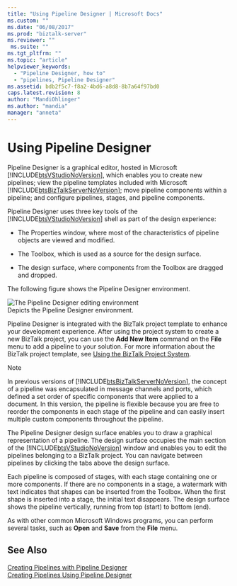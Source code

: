```yaml
---
title: "Using Pipeline Designer | Microsoft Docs"
ms.custom: ""
ms.date: "06/08/2017"
ms.prod: "biztalk-server"
ms.reviewer: ""
 ms.suite: ""
ms.tgt_pltfrm: ""
ms.topic: "article"
helpviewer_keywords: 
  - "Pipeline Designer, how to"
  - "pipelines, Pipeline Designer"
ms.assetid: bdb2f5c7-f8a2-4bd6-a8d8-8b7a64f97bd0
caps.latest.revision: 8
author: "MandiOhlinger"
ms.author: "mandia"
manager: "anneta"
---
```

# Using Pipeline Designer
Pipeline Designer is a graphical editor, hosted in Microsoft [!INCLUDE[btsVStudioNoVersion](../includes/btsvstudionoversion-md.md)], which enables you to create new pipelines; view the pipeline templates included with Microsoft [!INCLUDE[btsBizTalkServerNoVersion](../includes/btsbiztalkservernoversion-md.md)]; move pipeline components within a pipeline; and configure pipelines, stages, and pipeline components.  
  
 Pipeline Designer uses three key tools of the [!INCLUDE[btsVStudioNoVersion](../includes/btsvstudionoversion-md.md)] shell as part of the design experience:  
  
-   The Properties window, where most of the characteristics of pipeline objects are viewed and modified.  
  
-   The Toolbox, which is used as a source for the design surface.  
  
-   The design surface, where components from the Toolbox are dragged and dropped.  
  
 The following figure shows the Pipeline Designer environment.  
  
 ![The Pipeline Designer editing environment](../core/media/ebiz-prog-usepipe.gif "ebiz_prog_usepipe")  
Depicts the Pipeline Designer environment.  
  
 Pipeline Designer is integrated with the BizTalk project template to enhance your development experience. After using the project system to create a new BizTalk project, you can use the **Add New Item** command on the **File** menu to add a pipeline to your solution. For more information about the BizTalk project template, see [Using the BizTalk Project System](../core/using-the-biztalk-project-system.md).  
  
> [!NOTE]
>  In previous versions of [!INCLUDE[btsBizTalkServerNoVersion](../includes/btsbiztalkservernoversion-md.md)], the concept of a pipeline was encapsulated in message channels and ports, which defined a set order of specific components that were applied to a document. In this version, the pipeline is flexible because you are free to reorder the components in each stage of the pipeline and can easily insert multiple custom components throughout the pipeline.  
  
 The Pipeline Designer design surface enables you to draw a graphical representation of a pipeline. The design surface occupies the main section of the [!INCLUDE[btsVStudioNoVersion](../includes/btsvstudionoversion-md.md)] window and enables you to edit the pipelines belonging to a BizTalk project. You can navigate between pipelines by clicking the tabs above the design surface.  
  
 Each pipeline is composed of stages, with each stage containing one or more components. If there are no components in a stage, a watermark with text indicates that shapes can be inserted from the Toolbox. When the first shape is inserted into a stage, the initial text disappears. The design surface shows the pipeline vertically, running from top (start) to bottom (end).  
  
 As with other common Microsoft Windows programs, you can perform several tasks, such as **Open** and **Save** from the **File** menu.  
  
## See Also  
 [Creating Pipelines with Pipeline Designer](../core/creating-pipelines-with-pipeline-designer.md)   
 [Creating Pipelines Using Pipeline Designer](../core/creating-pipelines-using-pipeline-designer.md)